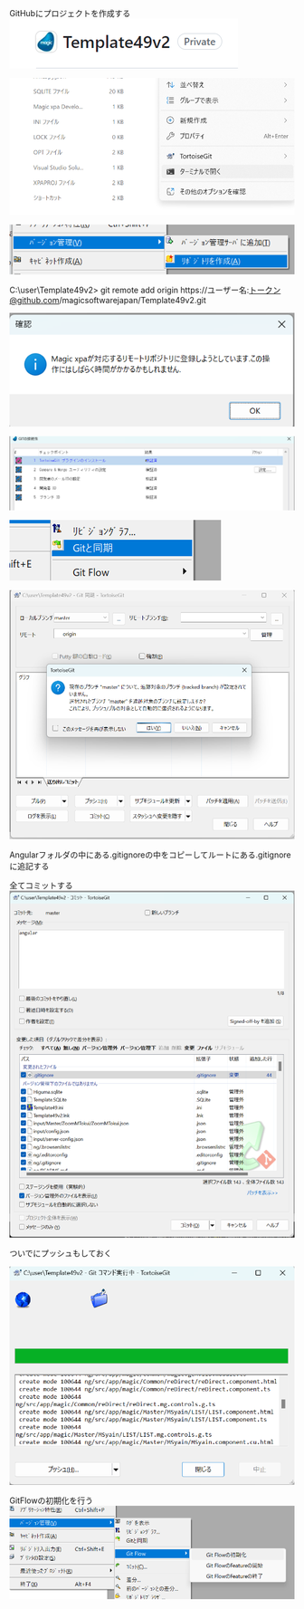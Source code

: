 GitHubにプロジェクトを作成する
![](images/2023-07-14-05-04-07.png)

![](images/2023-07-14-05-03-12.png)

![](images/2023-07-14-05-06-11.png)


C:\user\Template49v2> git remote add origin https://ユーザー名:トークン@github.com/magicsoftwarejapan/Template49v2.git


![](images/2023-07-14-05-03-40.png)


![](images/2023-07-14-05-04-58.png)

![](images/2023-07-14-05-13-00.png)

![](images/2023-07-14-05-12-35.png)

Angularフォルダの中にある.gitignoreの中をコピーしてルートにある.gitignoreに追記する

全てコミットする
![](images/2023-07-14-05-20-56.png)

ついでにプッシュもしておく

![](images/2023-07-14-05-21-46.png)

GitFlowの初期化を行う
![](images/2023-07-14-05-23-47.png)